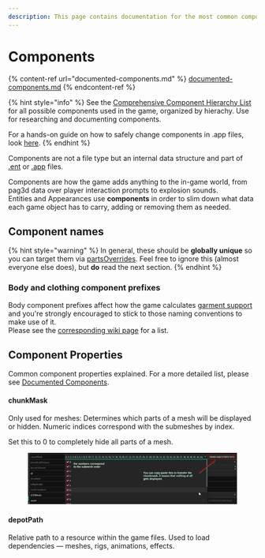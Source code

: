 ```yaml
---
description: This page contains documentation for the most common component types. WIP.
---
```


# Components

{% content-ref url="documented-components.md" %}
[documented-components.md](documented-components.md)
{% endcontent-ref %}

{% hint style="info" %}
See the [Comprehensive Component Hierarchy List](../../../modding-know-how/files-and-what-they-do/components/comprehensive-components-list.md) for all possible components used in the game, organized by hierachy. Use for researching and documenting components.

For a hands-on guide on how to safely change components in .app files, look [here](../../modding-guides/npcs/appearances-change-the-looks.md#safely-adding-components).
{% endhint %}

Components are not a file type but an internal data structure and part of [.ent](./#.ent-entity) or [.app](./#.app-appearance-definition) files.&#x20;

Components are how the game adds anything to the in-game world, from pag3d data over player interaction prompts to explosion sounds.\
Entities and Appearances use **components** in order to slim down what data each game object has to carry, adding or removing them as needed.

## Component names

{% hint style="warning" %}
In general, these should be **globally unique** so you can target them via [partsOverrides](../../modding-guides/items-equipment/influencing-other-items.md#partsoverrides). Feel free to ignore this (almost everyone else does), but **do** read the next section.
{% endhint %}

### Body and clothing component prefixes

Body component prefixes affect how the game calculates [garment support](../../3d-modelling/garment-support-how-does-it-work.md) and you're strongly encouraged to stick to those naming conventions to make use of it. \
Please see the [corresponding wiki page](../../3d-modelling/garment-support-how-does-it-work.md#component-prefixes) for a list.

## Component Properties

Common component properties explained. For a more detailed list, please see [Documented Components](documented-components.md).

#### chunkMask

Only used for meshes: Determines which parts of a mesh will be displayed or hidden. Numeric indices correspond with the submeshes by index.

Set this to 0 to completely hide all parts of a mesh.

<figure><img src="../../../.gitbook/assets/chunkmask.png" alt=""><figcaption></figcaption></figure>

#### depotPath

Relative path to a resource within the game files. Used to load dependencies — meshes, rigs, animations, effects.

